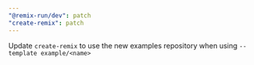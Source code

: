 ```yaml
---
"@remix-run/dev": patch
"create-remix": patch
---
```


Update `create-remix` to use the new examples repository when using `--template example/<name>`
